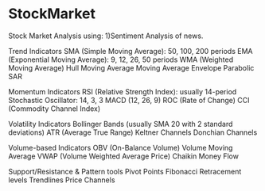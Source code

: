 # StockMarket
Stock Market Analysis using:
1)Sentiment Analysis of news.

Trend Indicators 
 SMA (Simple Moving Average): 50, 100, 200 periods
 EMA (Exponential Moving Average): 9, 12, 26, 50 periods
 WMA (Weighted Moving Average)
 Hull Moving Average
 Moving Average Envelope
 Parabolic SAR

Momentum Indicators
 RSI (Relative Strength Index): usually 14-period
 Stochastic Oscillator: 14, 3, 3
 MACD (12, 26, 9)
 ROC (Rate of Change)
 CCI (Commodity Channel Index)

Volatility Indicators
 Bollinger Bands (usually SMA 20 with 2 standard deviations)
 ATR (Average True Range)
 Keltner Channels
 Donchian Channels

Volume-based Indicators
 OBV (On-Balance Volume)
 Volume Moving Average
 VWAP (Volume Weighted Average Price)
 Chaikin Money Flow

Support/Resistance & Pattern tools
 Pivot Points
 Fibonacci Retracement levels
 Trendlines
 Price Channels
